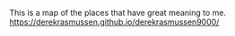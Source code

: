 This is a map of the places that have great meaning to me.
https://derekrasmussen.github.io/derekrasmussen9000/
